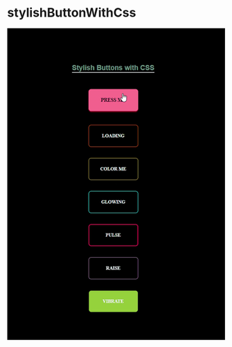 # stylishButtonWithCss

![Gif](https://github.com/brkkrtlgl/stylishButtonWithCss/blob/main/stylishButton.gif)
